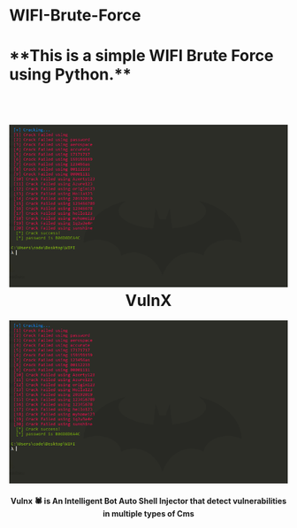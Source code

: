 <h1>WIFI-Brute-Force<h1>
**This is a simple WIFI Brute Force using Python.**

<h1 align="center">
  <br>
  <a href="https://github.com/BrahimJarrar/"><img src="screenshot/screen.PNG" alt="VulnX"></a>
  <br>
  VulnX
  <br>
</h1>

<center>

 ![ScreenShot](screenshot/screen.PNG)

</center>

<h4 align="center">Vulnx 🕷️ is An Intelligent Bot Auto Shell Injector that detect vulnerabilities in multiple types of Cms </h4>
